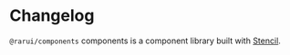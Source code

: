 # Changelog

`@rarui/components` components is a component library built with [Stencil](https://stenciljs.com/docs/introduction).

<!-- #### 🛠 Breaking changes -->

<!-- #### 📚 3rd party library updates -->

<!-- #### 🎉 New features -->

<!-- #### 🐛 Bug fixes -->

<!-- #### 💡 Others -->

<!-- #### ⚠️ Notices -->
